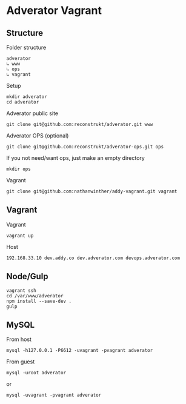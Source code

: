 # Adverator Vagrant

## Structure

Folder structure

```
adverator
↳ www
↳ ops
↳ vagrant
```

Setup

```
mkdir adverator
cd adverator
```

Adverator public site

```
git clone git@github.com:reconstrukt/adverator.git www
```

Adverator OPS (optional)

```
git clone git@github.com:reconstrukt/adverator-ops.git ops
```

If you not need/want ops, just make an empty directory

```
mkdir ops
```

Vagrant

```
git clone git@github.com:nathanwinther/addy-vagrant.git vagrant
```

## Vagrant

Vagrant

```
vagrant up
```

Host

```
192.168.33.10 dev.addy.co dev.adverator.com devops.adverator.com
```

## Node/Gulp

```
vagrant ssh
cd /var/www/adverator
npm install --save-dev .
gulp
```

## MySQL

From host

```
mysql -h127.0.0.1 -P6612 -uvagrant -pvagrant adverator
```

From guest

```
mysql -uroot adverator
```

or

```
mysql -uvagrant -pvagrant adverator
```

